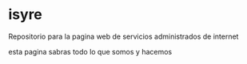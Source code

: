 # isyre
Repositorio para la pagina web de servicios administrados de internet

esta pagina sabras todo lo que somos y hacemos
